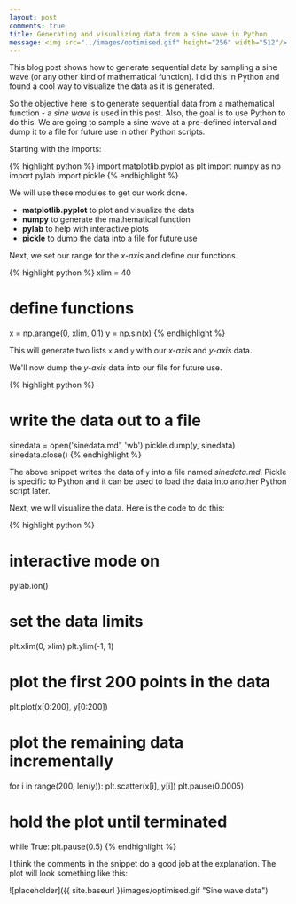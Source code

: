 ```yaml
---
layout: post
comments: true
title: Generating and visualizing data from a sine wave in Python 
message: <img src="../images/optimised.gif" height="256" width="512"/>
---
```



<div class="message">
	This blog post shows how to generate sequential data by sampling a sine wave (or any other kind of mathematical function). I did this in Python and found a cool way to visualize the data as it is generated.
</div>

So the objective here is to generate sequential data from a mathematical function - a *sine wave* is used in this post. Also, the goal is to use Python to do this. We are going to sample a sine wave at a pre-defined interval and dump it to a file for future use in other Python scripts.

Starting with the imports:

{% highlight python %}
import matplotlib.pyplot as plt
import numpy as np
import pylab
import pickle
{% endhighlight %}

We will use these modules to get our work done.

- **matplotlib.pyplot** to plot and visualize the data
- **numpy** to generate the mathematical function
- **pylab** to help with interactive plots
- **pickle** to dump the data into a file for future use

Next, we set our range for the *x-axis* and define our functions.

{% highlight python %}
xlim = 40

# define functions
x = np.arange(0, xlim, 0.1)
y = np.sin(x)
{% endhighlight %}

This will generate two lists `x` and `y` with our *x-axis* and *y-axis* data.

We'll now dump the *y-axis* data into our file for future use.

{% highlight python %}
# write the data out to a file
sinedata = open('sinedata.md', 'wb')
pickle.dump(y, sinedata)
sinedata.close()
{% endhighlight %}

The above snippet writes the data of `y` into a file named *sinedata.md*. Pickle is specific to Python and it can be used to load the data into another Python script later.

Next, we will visualize the data. Here is the code to do this:

{% highlight python %}
# interactive mode on
pylab.ion()

# set the data limits
plt.xlim(0, xlim)
plt.ylim(-1, 1)

# plot the first 200 points in the data
plt.plot(x[0:200], y[0:200])
# plot the remaining data incrementally
for i in range(200, len(y)):
	plt.scatter(x[i], y[i])
	plt.pause(0.0005) 

# hold the plot until terminated
while True:
	plt.pause(0.5)
{% endhighlight %}

I think the comments in the snippet do a good job at the explanation.
The plot will look something like this:

![placeholder]({{ site.baseurl }}images/optimised.gif "Sine wave data")

